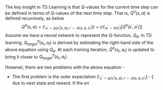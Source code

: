 The key insight in TD Learning is that $Q$-values for the current time step can be defined in terms of $Q$-values of the next time step. That is, $Q^{\pi}(s, a)$ is defined recursively, as below
$$
Q^\pi (s, a) = \mathbb{E}_{s^\prime \sim p(s^\prime \vert s, a), r \sim \mathcal{R}(s, a, s^\prime)} \Big[ r + \gamma \mathbb{E}_{a^\prime \sim \pi(s^\prime)} \big[Q^\pi (s^\prime , a^\prime)  \big] \Big]
$$
Assume we have a neural network to represent the $Q$-function, $Q_\theta$. In TD learning, $Q^\pi_{target}(s_t, a_t)$ is derived by estimating the right-hand side of the above equation using $Q_\theta$. At each training iteration, $\hat{Q}^\pi (s_t, a_t)$ is updated to bring it closer to $Q^\pi_{target} (s_t, a_t)$.

However, there are two problems with the above equation - 
- The first problem is the outer expectation $\mathbb{E}_{s^\prime \sim p(s^\prime \vert s, a), r \sim \mathcal{R}(s, a, s^\prime)} [ \cdots ]$ due to next state and reward. If the en